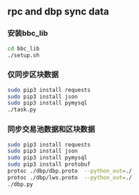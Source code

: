 ## rpc and dbp sync data

### 安装bbc_lib
```bash
cd bbc_lib
./setup.sh
```
### 仅同步区块数据
```bash
sudo pip3 install requests
sudo pip3 install json
sudo pip3 install pymysql
./task.py
```

### 同步交易池数据和区块数据
```bash
sudo pip3 install requests
sudo pip3 install json
sudo pip3 install pymysql
sudo pip3 install protobuf
protoc ./dbp/dbp.proto  --python_out=./
protoc ./dbp/lws.proto  --python_out=./
./dbp.py
```